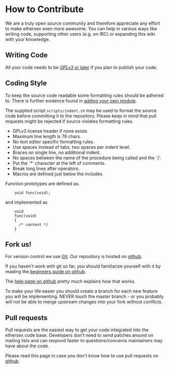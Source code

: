 # How to Contribute

We are a truly open source community and therefore appreciate any effort to make ethersex even more awesome. You can help in various ways like writing code, supporting other users (e.g. on IRC) or expanding this wiki with your knowledge.


## Writing Code

All your code needs to be [*GPLv3* or later](http://www.gnu.org/copyleft/gpl.html) if you plan to publish your code.


## Coding Style

To keep the source code readable some formatting rules should be adhered to. There is further evidence found in [adding your own module](http://www.ethersex.de/index.php/Own_module).

The supplied script `scripts/indent.sh` may be used to format the source code before committing it to the repository. Please keep in mind that pull requests might be rejected if source violates formatting rules.

  *  GPLv3 license header if none exists
  *  Maximum line length is 78 chars.
  *  No text editor specific formatting rules.
  *  Use spaces instead of tabs, two spaces per indent level.
  *  Braces on single line, no additional indent.
  *  No spaces between the name of the procedure being called and the `('.
  *  Put the `*' character at the left of comments.
  *  Break long lines after operators.
  *  Macros are defined just below the includes 

Function prototypes are defined as.

        void func(void);

and implemented as

        void
        func(void)
        {
          /* content */
        }


## Fork us!

For version control we use [Git](http://git-scm.com/). Our repository is hosted on [github](https://github.com/ethersex/ethersex).

If you haven't work with git so far, you should familiarize yourself with it by reading the [beginners guide on github](https://help.github.com/).

The [help page on github](https://help.github.com/articles/fork-a-repo/) pretty much explains how that works.

To make your life easier you should create a branch for each new feature you will be implementing. NEVER touch the master branch - or you probably will not be able to merge upstream changes into your fork without conflicts.


## Pull requests

Pull requests are the easiest way to get your code integrated into the ethersex code base. Developers don't need to send patches around on mailing lists and can respond faster to questions/concerns maintainers may have about the code.

Please read this page in case you don't know how to use pull requests on [github](https://help.github.com/articles/about-pull-requests/).

